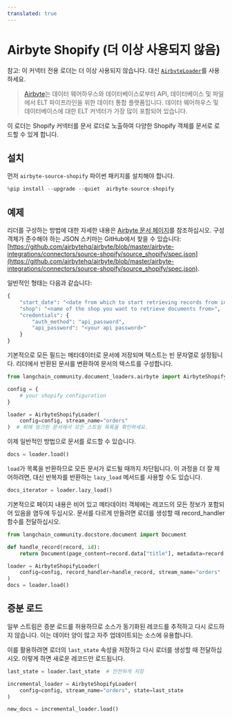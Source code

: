 ```yaml
---
translated: true
---
```


# Airbyte Shopify (더 이상 사용되지 않음)

참고: 이 커넥터 전용 로더는 더 이상 사용되지 않습니다. 대신 [`AirbyteLoader`](/docs/integrations/document_loaders/airbyte)를 사용하세요.

> [Airbyte](https://github.com/airbytehq/airbyte)는 데이터 웨어하우스와 데이터베이스로부터 API, 데이터베이스 및 파일에서 ELT 파이프라인을 위한 데이터 통합 플랫폼입니다. 데이터 웨어하우스 및 데이터베이스에 대한 ELT 커넥터가 가장 많이 포함되어 있습니다.

이 로더는 Shopify 커넥터를 문서 로더로 노출하여 다양한 Shopify 객체를 문서로 로드할 수 있게 합니다.

## 설치

먼저 `airbyte-source-shopify` 파이썬 패키지를 설치해야 합니다.

```python
%pip install --upgrade --quiet  airbyte-source-shopify
```

## 예제

리더를 구성하는 방법에 대한 자세한 내용은 [Airbyte 문서 페이지](https://docs.airbyte.com/integrations/sources/shopify/)를 참조하십시오.
구성 객체가 준수해야 하는 JSON 스키마는 GitHub에서 찾을 수 있습니다: [https://github.com/airbytehq/airbyte/blob/master/airbyte-integrations/connectors/source-shopify/source_shopify/spec.json](https://github.com/airbytehq/airbyte/blob/master/airbyte-integrations/connectors/source-shopify/source_shopify/spec.json).

일반적인 형태는 다음과 같습니다:

```python
{
    "start_date": "<date from which to start retrieving records from in ISO format, e.g. 2020-10-20T00:00:00Z>",
    "shop": "<name of the shop you want to retrieve documents from>",
    "credentials": {
        "auth_method": "api_password",
        "api_password": "<your api password>"
    }
}
```

기본적으로 모든 필드는 메타데이터로 문서에 저장되며 텍스트는 빈 문자열로 설정됩니다. 리더에서 반환된 문서를 변환하여 문서의 텍스트를 구성합니다.

```python
from langchain_community.document_loaders.airbyte import AirbyteShopifyLoader

config = {
    # your shopify configuration
}

loader = AirbyteShopifyLoader(
    config=config, stream_name="orders"
)  # 위에 링크된 문서에서 모든 스트림 목록을 확인하세요.
```

이제 일반적인 방법으로 문서를 로드할 수 있습니다.

```python
docs = loader.load()
```

`load`가 목록을 반환하므로 모든 문서가 로드될 때까지 차단됩니다. 이 과정을 더 잘 제어하려면, 대신 반복자를 반환하는 `lazy_load` 메서드를 사용할 수도 있습니다.

```python
docs_iterator = loader.lazy_load()
```

기본적으로 페이지 내용은 비어 있고 메타데이터 객체에는 레코드의 모든 정보가 포함되어 있음을 염두에 두십시오. 문서를 다르게 만들려면 로더를 생성할 때 record_handler 함수를 전달하십시오.

```python
from langchain_community.docstore.document import Document

def handle_record(record, id):
    return Document(page_content=record.data["title"], metadata=record.data)

loader = AirbyteShopifyLoader(
    config=config, record_handler=handle_record, stream_name="orders"
)
docs = loader.load()
```

## 증분 로드

일부 스트림은 증분 로드를 허용하므로 소스가 동기화된 레코드를 추적하고 다시 로드하지 않습니다. 이는 데이터 양이 많고 자주 업데이트되는 소스에 유용합니다.

이를 활용하려면 로더의 `last_state` 속성을 저장하고 다시 로더를 생성할 때 전달하십시오. 이렇게 하면 새로운 레코드만 로드됩니다.

```python
last_state = loader.last_state  # 안전하게 저장

incremental_loader = AirbyteShopifyLoader(
    config=config, stream_name="orders", state=last_state
)

new_docs = incremental_loader.load()
```

